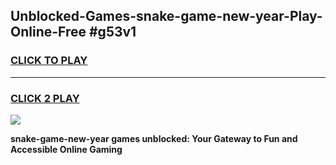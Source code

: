 
## Unblocked-Games-snake-game-new-year-Play-Online-Free #g53v1
<h3>
<a href="https://us.freeplayer.one?title=snake-game-new-year&ref=10M">CLICK TO PLAY</a></h3>
<hr>

<h3>
<a href="https://us.freeplayer.one?title=snake-game-new-year&ref=10M">CLICK 2 PLAY</a>
  
</h3>

<a href="https://us.freeplayer.one?title=snake-game-new-year&ref=10M"><img src="https://clearcache.store/games.png"></a>


**snake-game-new-year games unblocked: Your Gateway to Fun and Accessible Online Gaming**
